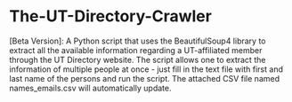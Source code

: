 # The-UT-Directory-Crawler
[Beta Version]:
A Python script that uses the BeautifulSoup4 library to extract all the available information regarding a UT-affiliated member through the
UT Directory website. The script allows one to extract the information of multiple people at once - just fill in the text file with first and last name of the persons and run the script. The attached CSV file named names_emails.csv will automatically update.
